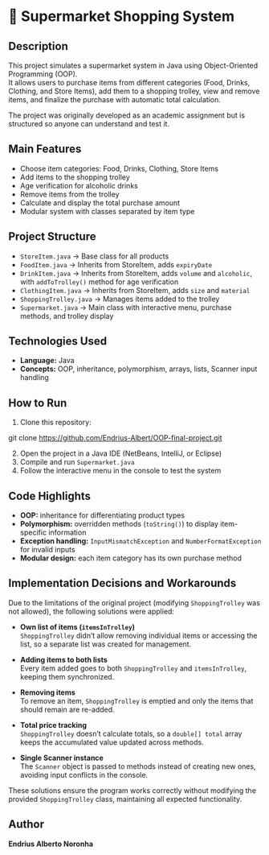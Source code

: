# 🛒 Supermarket Shopping System

## Description

This project simulates a supermarket system in Java using Object-Oriented Programming (OOP).  
It allows users to purchase items from different categories (Food, Drinks, Clothing, and Store Items), add them to a shopping trolley, view and remove items, and finalize the purchase with automatic total calculation.

The project was originally developed as an academic assignment but is structured so anyone can understand and test it.

## Main Features

- Choose item categories: Food, Drinks, Clothing, Store Items  
- Add items to the shopping trolley  
- Age verification for alcoholic drinks  
- Remove items from the trolley  
- Calculate and display the total purchase amount  
- Modular system with classes separated by item type  

## Project Structure

- `StoreItem.java` → Base class for all products  
- `FoodItem.java` → Inherits from StoreItem, adds `expiryDate`  
- `DrinkItem.java` → Inherits from StoreItem, adds `volume` and `alcoholic`, with `addToTrolley()` method for age verification  
- `ClothingItem.java` → Inherits from StoreItem, adds `size` and `material`  
- `ShoppingTrolley.java` → Manages items added to the trolley  
- `Supermarket.java` → Main class with interactive menu, purchase methods, and trolley display  

## Technologies Used

- **Language:** Java  
- **Concepts:** OOP, inheritance, polymorphism, arrays, lists, Scanner input handling  

## How to Run

1. Clone this repository:

git clone https://github.com/Endrius-Albert/OOP-final-project.git

2. Open the project in a Java IDE (NetBeans, IntelliJ, or Eclipse)  
3. Compile and run `Supermarket.java`  
4. Follow the interactive menu in the console to test the system  

## Code Highlights

- **OOP:** inheritance for differentiating product types  
- **Polymorphism:** overridden methods (`toString()`) to display item-specific information  
- **Exception handling:** `InputMismatchException` and `NumberFormatException` for invalid inputs  
- **Modular design:** each item category has its own purchase method  

## Implementation Decisions and Workarounds

Due to the limitations of the original project (modifying `ShoppingTrolley` was not allowed), the following solutions were applied:

- **Own list of items (`itemsInTrolley`)**  
  `ShoppingTrolley` didn’t allow removing individual items or accessing the list, so a separate list was created for management.  

- **Adding items to both lists**  
  Every item added goes to both `ShoppingTrolley` and `itemsInTrolley`, keeping them synchronized.  

- **Removing items**  
  To remove an item, `ShoppingTrolley` is emptied and only the items that should remain are re-added.  

- **Total price tracking**  
  `ShoppingTrolley` doesn’t calculate totals, so a `double[] total` array keeps the accumulated value updated across methods.  

- **Single Scanner instance**  
  The `Scanner` object is passed to methods instead of creating new ones, avoiding input conflicts in the console.  

These solutions ensure the program works correctly without modifying the provided `ShoppingTrolley` class, maintaining all expected functionality.

## Author

**Endrius Alberto Noronha**
